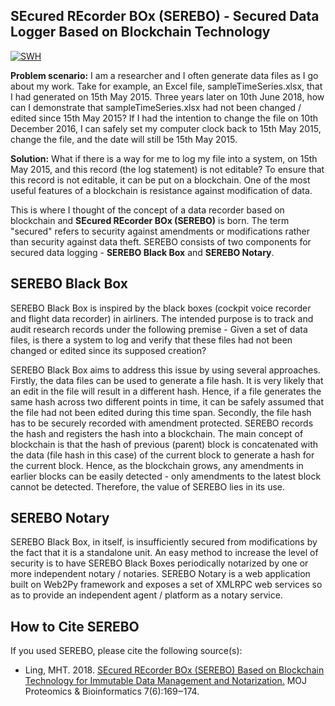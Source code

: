 ## SEcured REcorder BOx (SEREBO) - Secured Data Logger Based on Blockchain Technology

[![SWH](https://archive.softwareheritage.org/badge/origin/https://github.com/mauriceling/serebo/)](https://archive.softwareheritage.org/browse/origin/directory/?origin_url=https://github.com/mauriceling/serebo/)

**Problem scenario:** I am a researcher and I often generate data files as I go about my work. Take for example, an Excel file, sampleTimeSeries.xlsx, that I had generated on 15th May 2015. Three years later on 10th June 2018, how can I demonstrate that sampleTimeSeries.xlsx had not been changed / edited since 15th May 2015? If I had the intention to change the file on 10th December 2016, I can safely set my computer clock back to 15th May 2015, change the file, and the date will still be 15th May 2015.

**Solution:** What if there is a way for me to log my file into a system, on 15th May 2015, and this record (the log statement) is not editable? To ensure that this record is not editable, it can be put on a blockchain. One of the most useful features of a blockchain is resistance against modification of data.

This is where I thought of the concept of a data recorder based on blockchain and **SEcured REcorder BOx (SEREBO)** is born. The term "secured" refers to security against amendments or modifications rather than security against data theft. SEREBO consists of two components for secured data logging - **SEREBO Black Box** and **SEREBO Notary**.

## SEREBO Black Box
SEREBO Black Box is inspired by the black boxes (cockpit voice recorder and flight data recorder) in airliners. The intended purpose is to track and audit research records under the following premise - Given a set of data files, is there a system to log and verify that these files had not been changed or edited since its supposed creation?

SEREBO Black Box aims to address this issue by using several approaches. Firstly, the data files can be used to generate a file hash. It is very likely that an edit in the file will result in a different hash. Hence, if a file generates the same hash across two different points in time, it can be safely assumed that the file had not been edited during this time span. Secondly, the file hash has to be securely recorded with amendment protected. SEREBO records the hash and registers the hash into a blockchain. The main concept of blockchain is that the hash of previous (parent) block is concatenated with the data (file hash in this case) of the current block to generate a hash for the current block. Hence, as the blockchain grows, any amendments in earlier blocks can be easily detected - only amendments to the latest block cannot be detected. Therefore, the value of SEREBO lies in its use.

## SEREBO Notary
SEREBO Black Box, in itself, is insufficiently secured from modifications by the fact that it is a standalone unit. An easy method to increase the level of security is to have SEREBO Black Boxes periodically notarized by one or more independent notary / notaries. SEREBO Notary is a web application built on Web2Py framework and exposes a set of XMLRPC web services so as to provide an independent agent / platform as a notary service.

## How to Cite SEREBO
If you used SEREBO, please cite the following source(s):
* Ling, MHT. 2018. [SEcured REcorder BOx (SEREBO) Based on Blockchain Technology for Immutable Data Management and Notarization.](https://github.com/mauriceling/mauriceling.github.io/wiki/SEcured-REcorder-BOx-%28SEREBO%29-Based-on-Blockchain-Technology-for-Immutable-Data-Management-and-Notarization.) MOJ Proteomics & Bioinformatics 7(6):169‒174.
